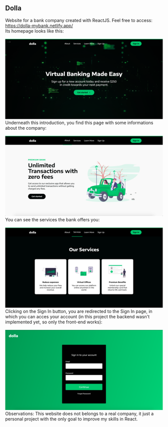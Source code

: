 ## Dolla

Website for a bank company created with ReactJS. Feel free to access: https://dolla-mybank.netlify.app/
<br />
Its homepage looks like this:
<br />
<br />
<img src="images-doc/homepage.png" />
<br />
Underneath this introduction, you find this page with some informations about the company:
<br />
<br />
<img src="images-doc/info-page.png" />
<br />
You can see the services the bank offers you:
<br />
<br />
<img src="images-doc/services-page.png" />
<br />
Clicking on the Sign In button, you are redirected to the Sign In page, in which you can acces your account (in this project the backend wasn't implemented yet, so only the front-end works):
<br />
<br />
<img src="images-doc/signin-page.png" />
<br />
Observations: This website does not belongs to a real company, it just a personal project with the only goal to improve my skills in React.